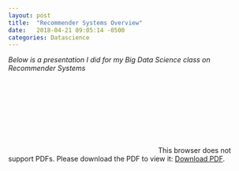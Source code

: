 ```yaml
---
layout: post
title:  "Recommender Systems Overview"
date:   2018-04-21 09:05:14 -0500
categories: Datascience
---
```

<style type="text/css">
    .center-image
    {
        margin: 0 auto;
        display: block;
    }
</style>

*Below is a presentation I did for my Big Data Science class on Recommender Systems*

<object data="https://nickgreenquist.github.io/blog/assets/RecommenderSystem/RecommenderSystems.pdf" type="application/pdf" width="700px" height="700px">
    <embed src="https://nickgreenquist.github.io/blog/assets/RecommenderSystem/RecommenderSystems.pdf">
        This browser does not support PDFs. Please download the PDF to view it: <a href="https://nickgreenquist.github.io/blog/assets/RecommenderSystem/RecommenderSystems.pdf">Download PDF</a>.</p>
    </embed>
</object>